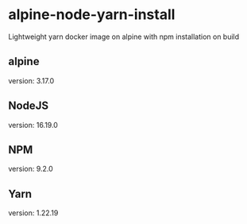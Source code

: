 # alpine-node-yarn-install
Lightweight yarn docker image on alpine with npm installation on build

## alpine
version: 3.17.0

## NodeJS
version: 16.19.0

## NPM
version: 9.2.0

## Yarn
version: 1.22.19
